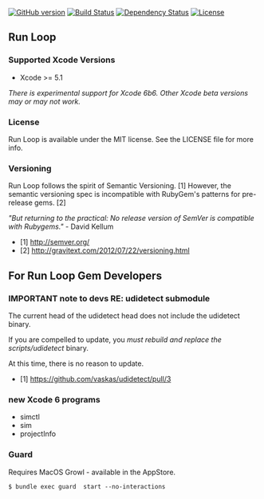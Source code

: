 [![GitHub version](https://badge.fury.io/gh/calabash%2Frun_loop.svg)](http://badge.fury.io/gh/calabash%2Frun_loop) [![Build Status](https://travis-ci.org/calabash/run_loop.svg?branch=master)](https://travis-ci.org/calabash/run_loop) [![Dependency Status](https://gemnasium.com/calabash/run_loop.svg)](https://gemnasium.com/calabash/run_loop) [![License](https://go-shields.herokuapp.com/license-MIT-blue.png)](http://opensource.org/licenses/MIT)

## Run Loop

### Supported Xcode Versions

* Xcode >= 5.1

_There is experimental support for Xcode 6b6.  Other Xcode beta versions may or may not work._

### License

Run Loop is available under the MIT license. See the LICENSE file for more info.

### Versioning

Run Loop follows the spirit of Semantic Versioning. [1]  However, the semantic versioning spec is incompatible with RubyGem's patterns for pre-release gems. [2]

_"But returning to the practical: No release version of SemVer is compatible with Rubygems."_ - David Kellum

- [1] http://semver.org/
- [2] http://gravitext.com/2012/07/22/versioning.html

## For Run Loop Gem Developers

### IMPORTANT note to devs RE: udidetect submodule

The current head of the udidetect head does not include the udidetect binary.

If you are compelled to update, you _must rebuild and replace the scripts/udidetect_ binary.

At this time, there is no reason to update.

- [1] https://github.com/vaskas/udidetect/pull/3

### new Xcode 6 programs

* simctl
* sim
* projectInfo

### Guard

Requires MacOS Growl - available in the AppStore.

```
$ bundle exec guard  start --no-interactions
```